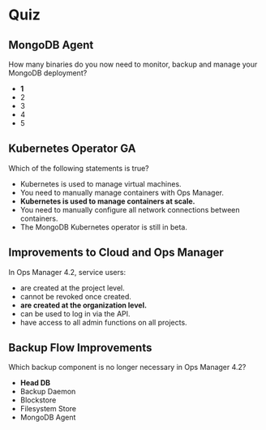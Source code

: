 # Quiz

## MongoDB Agent

How many binaries do you now need to monitor, backup and manage your MongoDB deployment?



- **1**
- 2
- 3
- 4
- 5

## Kubernetes Operator GA

Which of the following statements is true?



- Kubernetes is used to manage virtual machines.
- You need to manually manage containers with Ops Manager.
- **Kubernetes is used to manage containers at scale.**
- You need to manually configure all network connections between containers.
- The MongoDB Kubernetes operator is still in beta.

## Improvements to Cloud and Ops Manager

In Ops Manager 4.2, service users:



- are created at the project level.
- cannot be revoked once created.
- **are created at the organization level.**
- can be used to log in via the API.
- have access to all admin functions on all projects.

## Backup Flow Improvements

Which backup component is no longer necessary in Ops Manager 4.2?



- **Head DB**
- Backup Daemon
- Blockstore
- Filesystem Store
- MongoDB Agent
